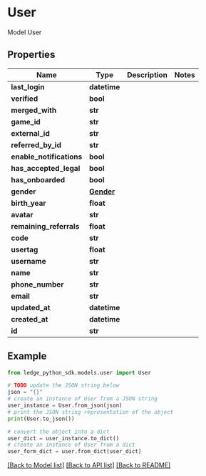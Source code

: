 # User

Model User

## Properties

Name | Type | Description | Notes
------------ | ------------- | ------------- | -------------
**last_login** | **datetime** |  | 
**verified** | **bool** |  | 
**merged_with** | **str** |  | 
**game_id** | **str** |  | 
**external_id** | **str** |  | 
**referred_by_id** | **str** |  | 
**enable_notifications** | **bool** |  | 
**has_accepted_legal** | **bool** |  | 
**has_onboarded** | **bool** |  | 
**gender** | [**Gender**](Gender.md) |  | 
**birth_year** | **float** |  | 
**avatar** | **str** |  | 
**remaining_referrals** | **float** |  | 
**code** | **str** |  | 
**usertag** | **float** |  | 
**username** | **str** |  | 
**name** | **str** |  | 
**phone_number** | **str** |  | 
**email** | **str** |  | 
**updated_at** | **datetime** |  | 
**created_at** | **datetime** |  | 
**id** | **str** |  | 

## Example

```python
from ledge_python_sdk.models.user import User

# TODO update the JSON string below
json = "{}"
# create an instance of User from a JSON string
user_instance = User.from_json(json)
# print the JSON string representation of the object
print(User.to_json())

# convert the object into a dict
user_dict = user_instance.to_dict()
# create an instance of User from a dict
user_form_dict = user.from_dict(user_dict)
```
[[Back to Model list]](../README.md#documentation-for-models) [[Back to API list]](../README.md#documentation-for-api-endpoints) [[Back to README]](../README.md)


